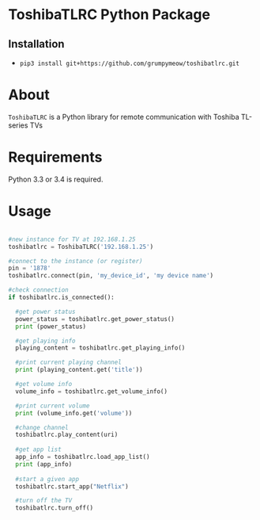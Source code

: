 # ToshibaTLRC Python Package

Installation
------------

-  ``pip3 install git+https://github.com/grumpymeow/toshibatlrc.git``

About
=====

``ToshibaTLRC`` is a Python library for remote communication with Toshiba TL-series TVs 

Requirements
============

Python 3.3 or 3.4 is required.

Usage
=====

```python

#new instance for TV at 192.168.1.25
toshibatlrc = ToshibaTLRC('192.168.1.25')

#connect to the instance (or register)
pin = '1878'
toshibatlrc.connect(pin, 'my_device_id', 'my device name')

#check connection
if toshibatlrc.is_connected():

  #get power status
  power_status = toshibatlrc.get_power_status()
  print (power_status)

  #get playing info
  playing_content = toshibatlrc.get_playing_info()

  #print current playing channel
  print (playing_content.get('title'))

  #get volume info
  volume_info = toshibatlrc.get_volume_info()

  #print current volume
  print (volume_info.get('volume'))

  #change channel
  toshibatlrc.play_content(uri)
  
  #get app list
  app_info = toshibatlrc.load_app_list()
  print (app_info)
  
  #start a given app
  toshibatlrc.start_app("Netflix")

  #turn off the TV
  toshibatlrc.turn_off()

